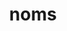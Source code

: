 ---
codehost: https://github.com/attic-labs/noms
logohandle: github_noms
sort: noms
title: noms
twitter: https://x.com/nomsdb
website: https://github.com/attic-labs/noms
---